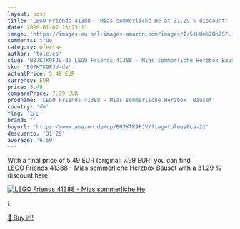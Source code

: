 ```yaml
---
layout: post
title: 'LEGO Friends 41388 - Mias sommerliche He at 31.29 % discount'
date: 2020-01-07 13:23:11
image: 'https://images-eu.ssl-images-amazon.com/images/I/51HUm%2Bh7S7L._SL400_.jpg'
comments: true
category: ofertas
author: 'tole.es'
slug: 'B07KTK9FJV-de LEGO Friends 41388 - Mias sommerliche Herzbox Bauset'
sku: 'B07KTK9FJV-de'
actualPrice: 5.49 EUR
currency: EUR
price: 5.49
comparePrice: 7.99 EUR
prodname: 'LEGO Friends 41388 - Mias sommerliche Herzbox  Bauset'
country: 'de'
flag: '🇩🇪'
brand: ''
buyurl: 'https://www.amazon.de/dp/B07KTK9FJV/?tag=tolees0ca-21'
descuento: '31.29'
average: '6.59'
---
```


With a final price of 5.49 EUR (original: 7.99 EUR) you can find [LEGO Friends 41388 - Mias sommerliche Herzbox  Bauset](https://www.amazon.de/dp/B07KTK9FJV/?tag=tolees0ca-21) with a  31.29 % discount here:

[![LEGO Friends 41388 - Mias sommerliche He](https://images-eu.ssl-images-amazon.com/images/I/51HUm%2Bh7S7L._SL400_.jpg)](https://www.amazon.de/dp/B07KTK9FJV/?tag=tolees0ca-21)

ℹ️:


[🛒 Buy it!!](https://www.amazon.de/dp/B07KTK9FJV/?tag=tolees0ca-21)
